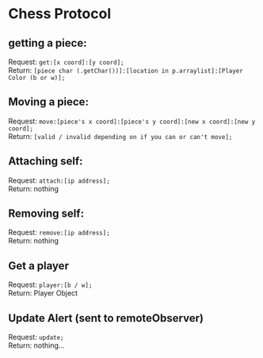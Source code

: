 # Chess Protocol

## getting a piece:
	
Request: 	`get:[x coord]:[y coord];`<br>
Return:  	`[piece char (.getChar())]:[location in p.arraylist]:[Player Color (b or w)];`

## Moving a piece:

Request:	`move:[piece's x coord]:[piece's y coord]:[new x coord]:[new y coord];`<br>
Return:		`[valid / invalid depending on if you can or can't move];`

## Attaching self:

Request:	`attach:[ip address];`<br>
Return:		nothing

## Removing self:

Request:	`remove:[ip address];`<br>
Return:		nothing

## Get a player

Request:	`player:[b / w];`<br>
Return:		Player Object

## Update Alert (sent to remoteObserver)

Request:	`update;`<br>
Return:		nothing...

